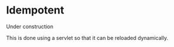 Idempotent
==========

Under construction

This is done using a servlet so that it can be reloaded dynamically.

